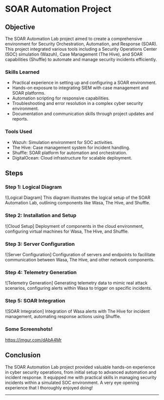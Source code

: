 # SOAR Automation Project 

## Objective
The SOAR Automation Lab project aimed to create a comprehensive environment for Security Orchestration, Automation, and Response (SOAR). This project integrated various tools including a Security Operations Center (SOC) simulation (Wazuh), Case Management (The Hive), and SOAR capabilities (Shuffle) to automate and manage security incidents efficiently.

### Skills Learned
- Practical experience in setting up and configuring a SOAR environment.
- Hands-on exposure to integrating SIEM with case management and SOAR platforms.
- Automation scripting for responsive capabilities.
- Troubleshooting and error resolution in a complex cyber security environment.
- Documentation and communication skills through project updates and reports.

### Tools Used
- Wazuh: Simulation environment for SOC activities.
- The Hive: Case management system for incident handling.
- Shuffle: SOAR platform for automation and orchestration.
- DigitalOcean: Cloud infrastructure for scalable deployment.

## Steps

### Step 1: Logical Diagram
![Logical Diagram]
This diagram illustrates the logical setup of the SOAR Automation Lab, outlining components like Wasa, The Hive, and Shuffle.

### Step 2: Installation and Setup
![Cloud Setup]
Deployment of components in the cloud environment, configuring virtual machines for Wasa, The Hive, and Shuffle.

### Step 3: Server Configuration
![Server Configuration]
Configuration of servers and endpoints to facilitate communication between Wasa, The Hive, and other network components.

### Step 4: Telemetry Generation
![Telemetry Generation]
Generating telemetry data to mimic real attack scenarios, configuring alerts within Wasa to trigger on specific incidents.

### Step 5: SOAR Integration
![SOAR Integration]
Integration of Wasa alerts with The Hive for incident management, automating response actions using Shuffle.

### Some Screenshots!
https://imgur.com/dAbA4Mr

## Conclusion
The SOAR Automation Lab project provided valuable hands-on experience in cyber security operations, from initial setup to advanced automation and incident response. It equipped me with practical skills in managing security incidents within a simulated SOC environment. A very eye opening experience that I thoroughly enjoyed doing!

---
